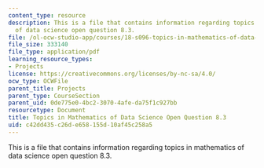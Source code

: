 ```yaml
---
content_type: resource
description: This is a file that contains information regarding topics in mathematics
  of data science open question 8.3.
file: /ol-ocw-studio-app/courses/18-s096-topics-in-mathematics-of-data-science-fall-2015/c42dd435c26de658155d10af45c258a5_MIT18_S096F15_Open8.3.pdf
file_size: 333140
file_type: application/pdf
learning_resource_types:
- Projects
license: https://creativecommons.org/licenses/by-nc-sa/4.0/
ocw_type: OCWFile
parent_title: Projects
parent_type: CourseSection
parent_uid: 0de775e0-4bc2-3070-4afe-da75f1c927bb
resourcetype: Document
title: Topics in Mathematics of Data Science Open Question 8.3
uid: c42dd435-c26d-e658-155d-10af45c258a5
---
```

This is a file that contains information regarding topics in mathematics of data science open question 8.3.